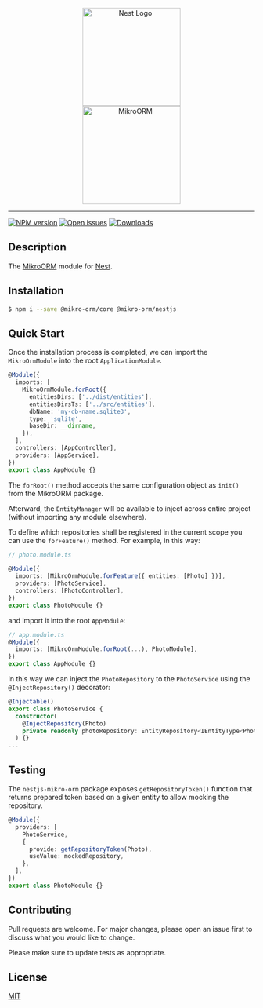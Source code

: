 <p align="center" style="vertical-align:middle">
  <a href="https://nestjs.com/" target="blank"><img src="https://nestjs.com/img/logo_text.svg" width="200" alt="Nest Logo" /></a><br /><a href="https://mikro-orm.io/" target="blank"><img src="https://raw.githubusercontent.com/mikro-orm/mikro-orm/master/docs/static/img/logo-readme.svg?sanitize=true" width="200" alt="MikroORM"></a>
</p>
<hr/>

[![NPM version][npm-image]][npm-url]
[![Open issues][issues-image]][issues-url]
[![Downloads][downloads-image]][downloads-url]

## Description

The [MikroORM](https://mikro-orm.io) module for [Nest](https://github.com/nestjs/nest).

## Installation

```bash
$ npm i --save @mikro-orm/core @mikro-orm/nestjs
```

## Quick Start

Once the installation process is completed, we can import the `MikroOrmModule` into the root `ApplicationModule`.

```typescript
@Module({
  imports: [
    MikroOrmModule.forRoot({
      entitiesDirs: ['../dist/entities'],
      entitiesDirsTs: ['../src/entities'],
      dbName: 'my-db-name.sqlite3',
      type: 'sqlite',
      baseDir: __dirname,
    }),
  ],
  controllers: [AppController],
  providers: [AppService],
})
export class AppModule {}
```

The `forRoot()` method accepts the same configuration object as `init()` from the MikroORM package. 

Afterward, the `EntityManager` will be available to inject across entire project (without importing any module elsewhere).

To define which repositories shall be registered in the current scope you can use the `forFeature()` method. For example, in this way:

```typescript
// photo.module.ts

@Module({
  imports: [MikroOrmModule.forFeature({ entities: [Photo] })],
  providers: [PhotoService],
  controllers: [PhotoController],
})
export class PhotoModule {}
```

and import it into the root `AppModule`:

```typescript
// app.module.ts
@Module({
  imports: [MikroOrmModule.forRoot(...), PhotoModule],
})
export class AppModule {}
```

In this way we can inject the `PhotoRepository` to the `PhotoService` using the `@InjectRepository()` decorator:

```typescript
@Injectable()
export class PhotoService {
  constructor(
    @InjectRepository(Photo)
    private readonly photoRepository: EntityRepository<IEntityType<Photo>>
  ) {}
...
```

## Testing

The `nestjs-mikro-orm` package exposes `getRepositoryToken()` function that returns prepared token based on a given entity to allow mocking the repository.

```typescript
@Module({
  providers: [
    PhotoService,
    {
      provide: getRepositoryToken(Photo),
      useValue: mockedRepository,
    },
  ],
})
export class PhotoModule {}
```

## Contributing

Pull requests are welcome. For major changes, please open an issue first to discuss what you would like to change.

Please make sure to update tests as appropriate.

## License

[MIT](https://choosealicense.com/licenses/mit/)

[issues-image]: https://img.shields.io/github/issues-raw/dario1985/nestjs-mikro-orm
[issues-url]: "https://github.com/dario1985/nestjs-mikro-orm/issues"
[npm-image]: https://img.shields.io/npm/v/nestjs-mikro-orm.svg?style=flat-square
[npm-url]: https://npmjs.org/package/nestjs-mikro-orm
[downloads-image]: https://img.shields.io/npm/dm/nestjs-mikro-orm.svg?style=flat-square
[downloads-url]: https://npmjs.org/package/nestjs-mikro-orm

